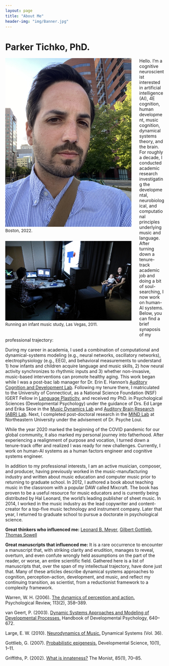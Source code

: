 ```yaml
---
layout: page
title: "About Me"
header-img: "img/Banner.jpg"
---
```

# Parker Tichko, PhD.

<div style="float: left; padding-right: 25px; padding-bottom: 25px">
	<img src="/img/AboutMe_pic_2.jpg" width="400" alt="Parker Tichko" onclick="_gaq.push(['_trackEvent', 'IMGs', 'Image', 'Ironman']);" />
	<figcaption>
                <font size="2">Boston, 2022.</font>
    </figcaption>
</div>

<div style="float: left; padding-right: 25px; padding-bottom: 25px">
	<img src="/img/AboutMe2.jpg" width="400" alt="Parker Tichko" onclick="_gaq.push(['_trackEvent', 'IMGs', 'Image', 'Ironman']);" />
	<figcaption>
                <font size="2">Running an infant music study, Las Vegas, 2011.</font>
    </figcaption>
</div>

Hello. I’m a cognitive neuroscientist interested in artificial intelligence (AI), 4E cognition, human development, music cognition, dynamical systems theory, and the brain. For roughly a decade, I conducted academic research investigating the developmental, neurobiological, and computational principles underlying music and language. After turning down a tenure-track academic job and doing a bit of soul-searching, I now work on human-AI systems. Below, you can find a brief synaposis of my professional trajectory:

During my career in academia, I used a combination of computational and dynamical-systems modeling (e.g., neural networks, oscillatory networks), electrophysiology (e.g., EEG), and behavioral measurements to understand 1) how infants and children acquire language and music skills, 2) how neural activity synchronizes to rhythmic inputs and 3) whether non-invasive, music-based interventions can promote healthy aging. This work began while I was a post-bac lab manager for Dr. Erin E. Hannon’s [Auditory Cognition and Development Lab](https://www.ehannon.faculty.unlv.edu//Home.html).
Following my tenure there, I matriculated to the University of Connecticut, as a National Science Foundation (NSF) IGERT Fellow in [Language Plasticity](http://www.igert.org/projects/282.html), and received my PhD. in Psychological Sciences (Developmental Psychology) under the guidance of Drs. Ed Large and Erika Skoe in the [Music Dynamics Lab](https://musicdynamicslab.uconn.edu/) and [Auditory Brain Research (ABR) Lab](https://skoelab.uconn.edu/). Next, I completed post-doctoral research in the [MIND Lab](https://web.northeastern.edu/mindlab/) at Northeastern University under the advisement of Dr. Psyche Loui.

While the year 2020 marked the beginning of the COVID pandemic for our global community, it also marked my personal journey into fatherhood. After experiencing a realignment of purpose and vocation, I turned down a tenure-track offer and realized I was ready for new challenges. Currently, I work on human-AI systems as a human factors engineer and cognitive systems engineer.

In addition to my professional interests, I am an active musician, composer, and producer, having previously worked in the music-manufacturing industry and written about music education and computer music prior to returning to graduate school. In 2012, I authored a book about teaching music in the classroom with a popular DAW called Mixcraft. The book has proven to be a useful resource for music educators and is currently being distributed by Hal Leonard, the world’s leading publisher of sheet music. In 2014, I worked in the music industry as the lead copywriter and content-creator for a top-five music technology and instrument company. Later that year, I returned to graduate school to pursue a doctorate in psychological science.

**Great thinkers who influenced me:** [Leonard B. Meyer](https://en.wikipedia.org/wiki/Leonard_B._Meyer), [Gilbert Gottlieb](https://en.wikipedia.org/wiki/Gilbert_Gottlieb), [Thomas Sowell](https://en.wikipedia.org/wiki/Thomas_Sowell)

**Great manuscripts that influenced me:**
It is a rare occurrence to encounter a manuscript that, with striking clarity and erudition, manages to reveal, overturn, and even confute wrongly held assumptions on the part of the reader, or worse, an entire scientific field. Gathered here is a list of manuscripts that, over the span of my intellectual trajectory, have done just that. Many of these articles describe dynamical systems approaches to cognition, perception-action, development, and music, and reflect my continuing transition,  as scientist, from a reductionist framework to a complexity framework.

Warren, W. H. (2006). [The dynamics of perception and action.](https://doi.org/10.1037/0033-295X.113.2.358) Psychological Review, 113(2), 358–389.

van Geert, P. (2003). [Dynamic Systems Approaches and Modeling of Developmental Processes.](https://doi.org/10.4135/9781848608306) Handbook of Developmental Psychology, 640–672. 

Large, E. W. (2010). [Neurodynamics of Music.](https://doi.org/10.1007/978-1-4419-6114-3) Dynamical Systems (Vol. 36). 

Gottlieb, G. (2007). [Probabilistic epigenesis.](https://doi.org/10.1111/j.1467-7687.2007.00556.x) Developmental Science, 10(1), 1–11. 

Griffiths, P. (2002). [What is innateness?](https://doi.org/10.5840/monist20028518) The Monist, 85(1), 70–85. 
 